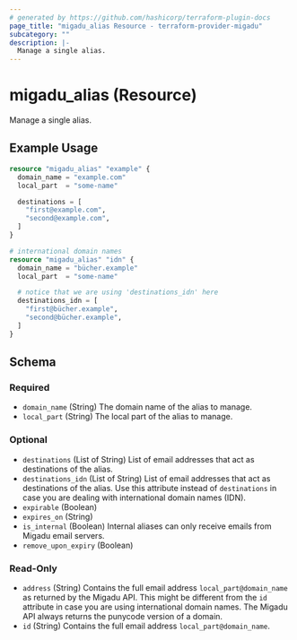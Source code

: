 ```yaml
---
# generated by https://github.com/hashicorp/terraform-plugin-docs
page_title: "migadu_alias Resource - terraform-provider-migadu"
subcategory: ""
description: |-
  Manage a single alias.
---
```


# migadu_alias (Resource)

Manage a single alias.

## Example Usage

```terraform
resource "migadu_alias" "example" {
  domain_name = "example.com"
  local_part  = "some-name"

  destinations = [
    "first@example.com",
    "second@example.com",
  ]
}

# international domain names
resource "migadu_alias" "idn" {
  domain_name = "bücher.example"
  local_part  = "some-name"

  # notice that we are using 'destinations_idn' here
  destinations_idn = [
    "first@bücher.example",
    "second@bücher.example",
  ]
}
```

<!-- schema generated by tfplugindocs -->
## Schema

### Required

- `domain_name` (String) The domain name of the alias to manage.
- `local_part` (String) The local part of the alias to manage.

### Optional

- `destinations` (List of String) List of email addresses that act as destinations of the alias.
- `destinations_idn` (List of String) List of email addresses that act as destinations of the alias. Use this attribute instead of `destinations` in case you are dealing with international domain names (IDN).
- `expirable` (Boolean)
- `expires_on` (String)
- `is_internal` (Boolean) Internal aliases can only receive emails from Migadu email servers.
- `remove_upon_expiry` (Boolean)

### Read-Only

- `address` (String) Contains the full email address `local_part@domain_name` as returned by the Migadu API. This might be different from the `id` attribute in case you are using international domain names. The Migadu API always returns the punycode version of a domain.
- `id` (String) Contains the full email address `local_part@domain_name`.


